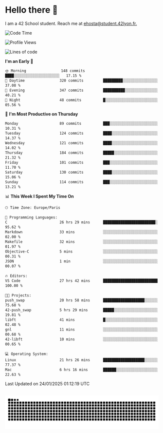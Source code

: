 <h1 align="left">Hello there 👋</h1>
<p align="left">
	I am a 42 School student. Reach me at <a href="mailto:ehosta@student.42lyon.fr">ehosta@student.42lyon.fr.</a><br>
</p>

<!--START_SECTION:waka-->
![Code Time](http://img.shields.io/badge/Code%20Time-2%2C062%20hrs%2019%20mins-blue)

![Profile Views](http://img.shields.io/badge/Profile%20Views-261-blue)

![Lines of code](https://img.shields.io/badge/From%20Hello%20World%20I%27ve%20Written-139.6%20thousand%20lines%20of%20code-blue)

**I'm an Early 🐤** 

```text
🌞 Morning                148 commits         ████░░░░░░░░░░░░░░░░░░░░░   17.15 % 
🌆 Daytime                320 commits         █████████░░░░░░░░░░░░░░░░   37.08 % 
🌃 Evening                347 commits         ██████████░░░░░░░░░░░░░░░   40.21 % 
🌙 Night                  48 commits          █░░░░░░░░░░░░░░░░░░░░░░░░   05.56 % 
```
📅 **I'm Most Productive on Thursday** 

```text
Monday                   89 commits          ███░░░░░░░░░░░░░░░░░░░░░░   10.31 % 
Tuesday                  124 commits         ████░░░░░░░░░░░░░░░░░░░░░   14.37 % 
Wednesday                121 commits         ████░░░░░░░░░░░░░░░░░░░░░   14.02 % 
Thursday                 184 commits         █████░░░░░░░░░░░░░░░░░░░░   21.32 % 
Friday                   101 commits         ███░░░░░░░░░░░░░░░░░░░░░░   11.70 % 
Saturday                 130 commits         ████░░░░░░░░░░░░░░░░░░░░░   15.06 % 
Sunday                   114 commits         ███░░░░░░░░░░░░░░░░░░░░░░   13.21 % 
```


📊 **This Week I Spent My Time On** 

```text
🕑︎ Time Zone: Europe/Paris

💬 Programming Languages: 
C                        26 hrs 29 mins      ████████████████████████░   95.62 % 
Markdown                 33 mins             ░░░░░░░░░░░░░░░░░░░░░░░░░   02.00 % 
Makefile                 32 mins             ░░░░░░░░░░░░░░░░░░░░░░░░░   01.97 % 
Objective-C              5 mins              ░░░░░░░░░░░░░░░░░░░░░░░░░   00.31 % 
JSON                     1 min               ░░░░░░░░░░░░░░░░░░░░░░░░░   00.07 % 

🔥 Editors: 
VS Code                  27 hrs 42 mins      █████████████████████████   100.00 % 

🐱‍💻 Projects: 
push_swap                20 hrs 58 mins      ███████████████████░░░░░░   75.68 % 
42-push_swap             5 hrs 29 mins       █████░░░░░░░░░░░░░░░░░░░░   19.81 % 
libft                    41 mins             █░░░░░░░░░░░░░░░░░░░░░░░░   02.48 % 
gnl                      11 mins             ░░░░░░░░░░░░░░░░░░░░░░░░░   00.68 % 
42-libft                 10 mins             ░░░░░░░░░░░░░░░░░░░░░░░░░   00.65 % 

💻 Operating System: 
Linux                    21 hrs 26 mins      ███████████████████░░░░░░   77.37 % 
Mac                      6 hrs 16 mins       ██████░░░░░░░░░░░░░░░░░░░   22.63 % 
```


 Last Updated on 24/01/2025 01:12:19 UTC
<!--END_SECTION:waka-->

<br clear="both">
<div align="left">
	<picture align="left">
		<source media="(prefers-color-scheme: light)" srcset="https://raw.githubusercontent.com/elouannh/elouannh/output/github-contribution-grid-snake.svg" width="800px">
		<source media="(prefers-color-scheme: dark)" srcset="https://raw.githubusercontent.com/elouannh/elouannh/output/github-contribution-grid-snake-dark.svg" width="800px">
		<img alt="github-snake" src="https://raw.githubusercontent.com/elouannh/elouannh/output/github-contribution-grid-snake.svg" width="800px">
	</picture>
</div>
